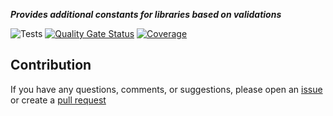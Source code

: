 ***Provides additional constants for libraries based on validations***

![Tests](https://github.com/TechNobre/PowerUtils.Validations.Primitives/actions/workflows/test-project.yml/badge.svg)
[![Quality Gate Status](https://sonarcloud.io/api/project_badges/measure?project=TechNobre_PowerUtils.Validations.Primitives&metric=alert_status)](https://sonarcloud.io/summary/new_code?id=TechNobre_PowerUtils.Validations.Primitives)
[![Coverage](https://sonarcloud.io/api/project_badges/measure?project=TechNobre_PowerUtils.Validations.Primitives&metric=coverage)](https://sonarcloud.io/summary/new_code?id=TechNobre_PowerUtils.Validations.Primitives)



## Contribution

If you have any questions, comments, or suggestions, please open an [issue](https://github.com/TechNobre/PowerUtils.Validations.Primitives/issues/new/choose) or create a [pull request](https://github.com/TechNobre/PowerUtils.Validations.Primitives/compare)